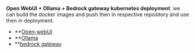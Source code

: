 **Open WebUI + Ollama + Bedrock gateway kubernetes deployment**.
we can build the docker images and push then in respective repository and use then in deployment. 
 - **[Open-webUI](https://github.com/open-webui/open-webui)  
 - **[Ollama](https://github.com/ollama/ollama)
 - **[bedrock gateway](https://github.com/aws-samples/bedrock-access-gateway)